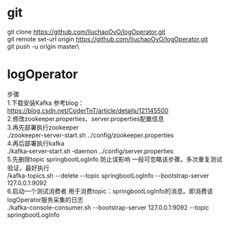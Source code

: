# git 
git clone https://github.com/liuchaoOvO/logOperator.git \
git remote set-url origin https://github.com/liuchaoOvO/logOperator.git \
git push -u origin master\

# logOperator
步骤\
1.下载安装Kafka 参考blog：https://blog.csdn.net/CoderTnT/article/details/121145500 \
2.修改zookeeper.properties、server.properties配置信息\
3.再先部署执行zookeeper\
./zookeeper-server-start.sh  ../config/zookeeper.properties\
4.再后部署执行kafka\
./kafka‐server‐start.sh ‐daemon ../config/server.properties\
5.先删除topic springbootLogInfo 防止误影响 一般可忽略该步骤。多次重复测试验证，最好执行\
/kafka-topics.sh --delete --topic springbootLogInfo   --bootstrap-server 127.0.0.1:9092\
6.启动一个测试消费者 用于消费topic：springbootLogInfo的消息。即消费该logOperator服务采集的日志\
./kafka-console-consumer.sh  --bootstrap-server 127.0.0.1:9092 --topic  springbootLogInfo
